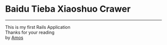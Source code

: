# Baidu Tieba Xiaoshuo Crawer

------

This is my first Rails Application  
Thanks for your reading    
by [Amos](http://wkgg.me)  